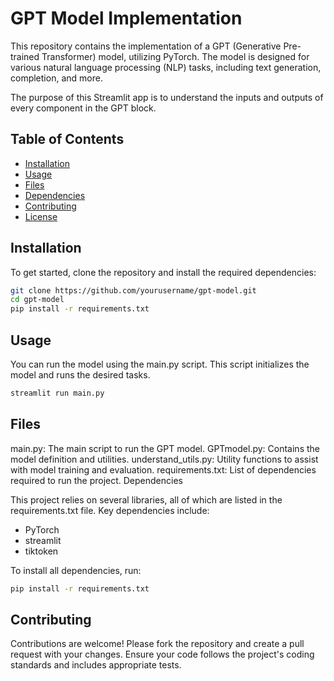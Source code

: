 # GPT Model Implementation

This repository contains the implementation of a GPT (Generative Pre-trained Transformer) model, utilizing PyTorch. The model is designed for various natural language processing (NLP) tasks, including text generation, completion, and more.

The purpose of this Streamlit app is to understand the inputs and outputs of every component in the GPT block.

## Table of Contents

- [Installation](#installation)
- [Usage](#usage)
- [Files](#files)
- [Dependencies](#dependencies)
- [Contributing](#contributing)
- [License](#license)

## Installation

To get started, clone the repository and install the required dependencies:

```bash
git clone https://github.com/yourusername/gpt-model.git
cd gpt-model
pip install -r requirements.txt
```

## Usage

You can run the model using the main.py script. This script initializes the model and runs the desired tasks.

```bash
streamlit run main.py
```

## Files

main.py: The main script to run the GPT model.
GPTmodel.py: Contains the model definition and utilities.
understand_utils.py: Utility functions to assist with model training and evaluation.
requirements.txt: List of dependencies required to run the project.
Dependencies

This project relies on several libraries, all of which are listed in the requirements.txt file. Key dependencies include:

- PyTorch
- streamlit
- tiktoken

To install all dependencies, run:

```bash
pip install -r requirements.txt
```

## Contributing

Contributions are welcome! Please fork the repository and create a pull request with your changes. Ensure your code follows the project's coding standards and includes appropriate tests.

